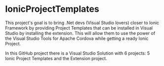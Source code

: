 # IonicProjectTemplates

This project's goal is to bring .Net devs (Visual Studio lovers) closer to Ionic Framework by providing Project Templates that can be installed in Visual Studio by installing the extension. This will allow them to use the power of the Visual Studio Tools for Apache Cordova while getting a ready Ionic Project.

In this GitHub project there is a Visual Studio Solution with 6 projects: 5 Ionic Project Templates and the Extension project.

